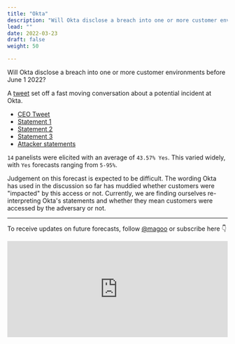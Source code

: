 ```yaml
---
title: "Okta"
description: "Will Okta disclose a breach into one or more customer environments before June 1 2022?"
lead: ""
date: 2022-03-23
draft: false
weight: 50

---
```


Will Okta disclose a breach into one or more customer environments before June 1 2022?

A [tweet](https://twitter.com/_MG_/status/1506109152665382920) set off a fast moving conversation about a potential incident at Okta.

- [CEO Tweet](https://twitter.com/toddmckinnon/status/1506184721922859010?s=20&t=bHMwwkoKsv2HzItATOZajA)
- [Statement 1](https://www.okta.com/blog/2022/03/okta-official-statement-on-lapsus-claims/)
- [Statement 2](https://www.okta.com/blog/2022/03/updated-okta-statement-on-lapsus/)
- [Statement 3](https://www.okta.com/blog/2022/03/oktas-investigation-of-the-january-2022-compromise/)
- [Attacker statements](https://twitter.com/_MG_/status/1506341803225616384)

`14` panelists were elicited with an average of `43.57% Yes`. This varied widely, with `Yes` forecasts ranging from `5-95%`.

Judgement on this forecast is expected to be difficult. The wording Okta has used in the discussion so far has muddied whether customers were "impacted" by this access or not. Currently, we are finding ourselves re-interpreting Okta's statements and whether they mean customers were accessed by the adversary or not.

***

To receive updates on future forecasts, follow [@magoo](https://www.twitter.com/magoo) or subscribe here 👇

<iframe
scrolling="no"
style="width:100%!important;height:220px;border:0px #ccc solid !important"
src="https://buttondown.email/risk?as_embed=true"
></iframe><br /><br />
